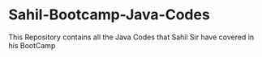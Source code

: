 # Sahil-Bootcamp-Java-Codes
This Repository contains all the Java Codes that Sahil Sir have covered in his BootCamp
